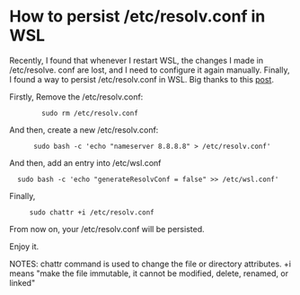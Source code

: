 # How to persist /etc/resolv.conf in WSL

Recently, I found that whenever I restart WSL, the changes I made in /etc/resolve. conf are lost, and I need to configure it again manually. Finally, I found a way to persist /etc/resolv.conf in WSL. Big thanks to this [post](https://github.com/microsoft/WSL/issues/5420).

Firstly, Remove the /etc/resolv.conf:     

            sudo rm /etc/resolv.conf

And then, create a new /etc/resolv.conf:

          sudo bash -c 'echo "nameserver 8.8.8.8" > /etc/resolv.conf'

And then, add an entry into /etc/wsl.conf

      sudo bash -c 'echo "generateResolvConf = false" >> /etc/wsl.conf'

Finally, 

         sudo chattr +i /etc/resolv.conf

From now on, your /etc/resolv.conf will be persisted.

Enjoy it.



NOTES: chattr command is used to change the file or directory attributes. +i means "make the file immutable, it cannot be modified, delete, renamed, or linked"
